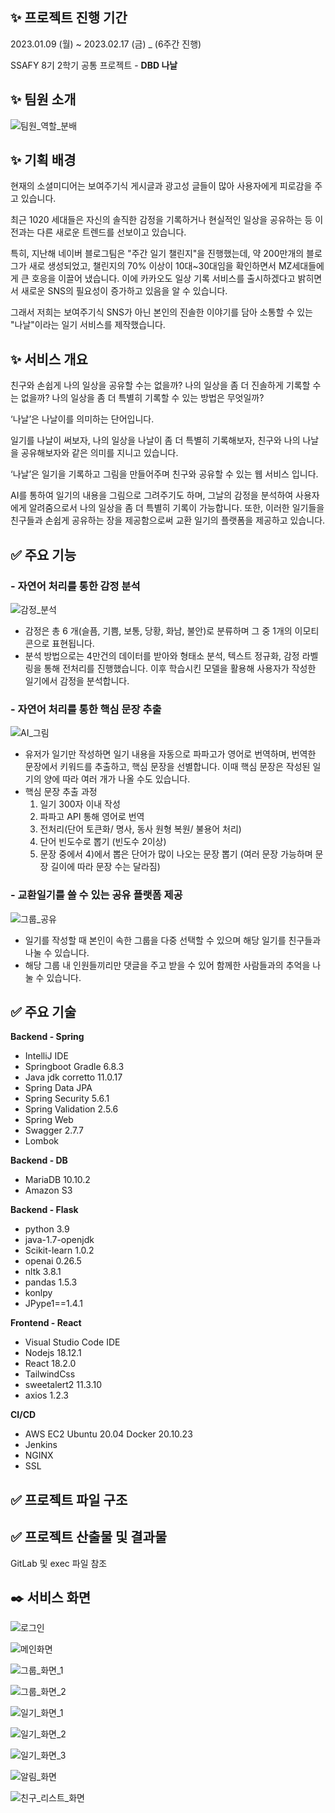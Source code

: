 ## ✨ 프로젝트 진행 기간

2023.01.09 (월) ~ 2023.02.17 (금) _ (6주간 진행)

SSAFY 8기 2학기 공통 프로젝트 - **DBD 나날**

## ✨ 팀원 소개

![팀원_역할_분배](/uploads/a680166260b84c375a7c54b1b32f8d1e/팀원_역할_분배.png)

## ✨ 기획 배경

현재의 소셜미디어는 보여주기식 게시글과 광고성 글들이 많아 사용자에게 피로감을 주고 있습니다.

최근 1020 세대들은 자신의 솔직한 감정을 기록하거나 현실적인 일상을 공유하는 등 이전과는 다른 새로운 트렌드를 선보이고 있습니다.

특히, 지난해 네이버 블로그팀은 "주간 일기 챌린지"을 진행했는데, 약 200만개의 블로그가 새로 생성되었고, 챌린지의 70% 이상이 10대~30대임을 확인하면서 MZ세대들에게 큰 호응을 이끌어 냈습니다. 이에 카카오도 일상 기록 서비스를 출시하겠다고 밝히면서 새로운 SNS의 필요성이 증가하고 있음을 알 수 있습니다.

그래서 저희는 보여주기식 SNS가 아닌 본인의 진솔한 이야기를 담아 소통할 수 있는 "나날"이라는 일기 서비스를 제작했습니다.

## ✨ 서비스 개요

친구와 손쉽게 나의 일상을 공유할 수는 없을까?
나의 일상을 좀 더 진솔하게 기록할 수는 없을까?
나의 일상을 좀 더 특별히 기록할 수 있는 방법은 무엇일까?

‘나날’은 나날이를 의미하는 단어입니다.

일기를 나날이 써보자, 나의 일상을 나날이 좀 더 특별히 기록해보자, 친구와 나의 나날을 공유해보자와 같은 의미를 지니고 있습니다.

‘나날’은 일기을 기록하고 그림을 만들어주며 친구와 공유할 수 있는 웹 서비스 입니다.

AI를 통하여 일기의 내용을 그림으로 그려주기도 하며, 그날의 감정을 분석하여 사용자에게 알려줌으로서 나의 일상을 좀 더 특별히 기록이 가능합니다. 또한, 이러한 일기들을 친구들과 손쉽게 공유하는 장을 제공함으로써 교환 일기의 플랫폼을 제공하고 있습니다.

## ✅ 주요 기능

### - 자연어 처리를 통한 감정 분석

![감정_분석](/uploads/3e7c88544fed1143697bba986fae52d6/감정_분석.png)

- 감정은 총 6 개(슬픔, 기쁨, 보통, 당황, 화남, 불안)로 분류하며 그 중 1개의 이모티콘으로 표현됩니다.
- 분석 방법으로는 4만건의 데이터를 받아와 형태소 분석, 텍스트 정규화, 감정 라벨링을 통해 전처리를 진행했습니다.
이후 학습시킨 모델을 활용해 사용자가 작성한 일기에서 감정을 분석합니다.

### - 자연어 처리를 통한 핵심 문장 추출

![AI_그림](/uploads/4bece28b265d209ab0472b8f10b3616b/AI_그림.png)

- 유저가 일기만 작성하면 일기 내용을 자동으로 파파고가 영어로 번역하며, 번역한 문장에서 키워드를 추출하고, 핵심 문장을 선별합니다. 이때 핵심 문장은 작성된 일기의 양에 따라 여러 개가 나올 수도 있습니다.
- 핵심 문장 추출 과정
    1. 일기 300자 이내 작성
    2. 파파고 API 통해 영어로 번역
    3. 전처리(단어 토큰화/ 명사, 동사 원형 복원/ 불용어 처리)
    4. 단어 빈도수로 뽑기 (빈도수 2이상)
    5. 문장 중에서 4)에서 뽑은 단어가 많이 나오는 문장 뽑기
    (여러 문장 가능하며 문장 길이에 따라 문장 수는 달라짐)

### - 교환일기를 쓸 수 있는 공유 플랫폼 제공

![그룹_공유](/uploads/d2016aaeb71af95884c4e3d270a50027/그룹_공유.png)

- 일기를 작성할 때 본인이 속한 그룹을 다중 선택할 수 있으며 해당 일기를 친구들과 나눌 수 있습니다.
- 해당 그룹 내 인원들끼리만 댓글을 주고 받을 수 있어 함께한 사람들과의 추억을 나눌 수 있습니다.

## ✅ 주요 기술

**Backend - Spring**

- IntelliJ IDE
- Springboot Gradle 6.8.3
- Java jdk corretto 11.0.17
- Spring Data JPA
- Spring Security 5.6.1
- Spring Validation 2.5.6
- Spring Web
- Swagger 2.7.7
- Lombok

**Backend - DB**

- MariaDB 10.10.2
- Amazon S3

**Backend - Flask**

- python 3.9
- java-1.7-openjdk
- Scikit-learn 1.0.2
- openai 0.26.5
- nltk 3.8.1
- pandas 1.5.3
- konlpy
- JPype1==1.4.1

**Frontend - React**

- Visual Studio Code IDE
- Nodejs 18.12.1
- React 18.2.0
- TailwindCss
- sweetalert2 11.3.10
- axios 1.2.3

**CI/CD**

- AWS EC2
Ubuntu 20.04
Docker 20.10.23
- Jenkins
- NGINX
- SSL

## ✅ 프로젝트 파일 구조

## ✅ 프로젝트 산출물 및 결과물

GitLab 및 exec 파일 참조

## ✒️ 서비스 화면

![로그인](/uploads/cbe5932f1c5e8b74c096710ce7095ca4/로그인.png)

![메인화면](/uploads/5dc14b3629e1580ba4e477b1b23ccc63/메인화면.png)

![그룹_화면_1](/uploads/55107e660de0c50f0335e46c653e6dbd/그룹_화면_1.png)

![그룹_화면_2](/uploads/fd1dd0f7b20d76be748d93abc15d3604/그룹_화면_2.png)

![일기_화면_1](/uploads/78272b9d1a7fa86af8482436f776faf8/일기_화면_1.png)

![일기_화면_2](/uploads/9124efc7221702a1ee8f1eb35462be78/일기_화면_2.png)

![일기_화면_3](/uploads/a348abd973e18cec501c19e389984173/일기_화면_3.png)

![알림_화면](/uploads/37eba105cb260996f9b25c0298643192/알림_화면.png)

![친구_리스트_화면](/uploads/e7a6dea87bc1e24eac1806b25acb8a15/친구_리스트_화면.png)
